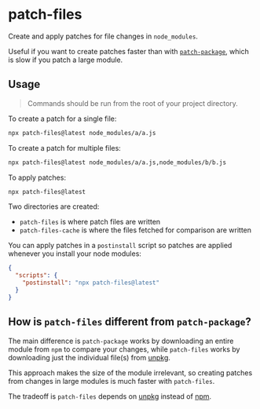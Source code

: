 # patch-files

Create and apply patches for file changes in `node_modules`.

Useful if you want to create patches faster than with [`patch-package`](https://github.com/ds300/patch-package), which is slow if you patch a large module.

## Usage

> Commands should be run from the root of your project directory.

To create a patch for a single file:

```bash
npx patch-files@latest node_modules/a/a.js
```

To create a patch for multiple files:

```bash
npx patch-files@latest node_modules/a/a.js,node_modules/b/b.js
```

To apply patches:

```bash
npx patch-files@latest
```

Two directories are created:

- `patch-files` is where patch files are written
- `patch-files-cache` is where the files fetched for comparison are written

You can apply patches in a `postinstall` script so patches are applied whenever you install your node modules:

```json
{
  "scripts": {
    "postinstall": "npx patch-files@latest"
  }
}
```

## How is `patch-files` different from `patch-package`?

The main difference is `patch-package` works by downloading an entire module from `npm` to compare your changes, while `patch-files` works by downloading just the individual file(s) from [unpkg](https://unpkg.com).

This approach makes the size of the module irrelevant, so creating patches from changes in large modules is much faster with `patch-files`.

The tradeoff is `patch-files` depends on [unpkg](https://unpkg.com) instead of [npm](https://www.npmjs.com).
